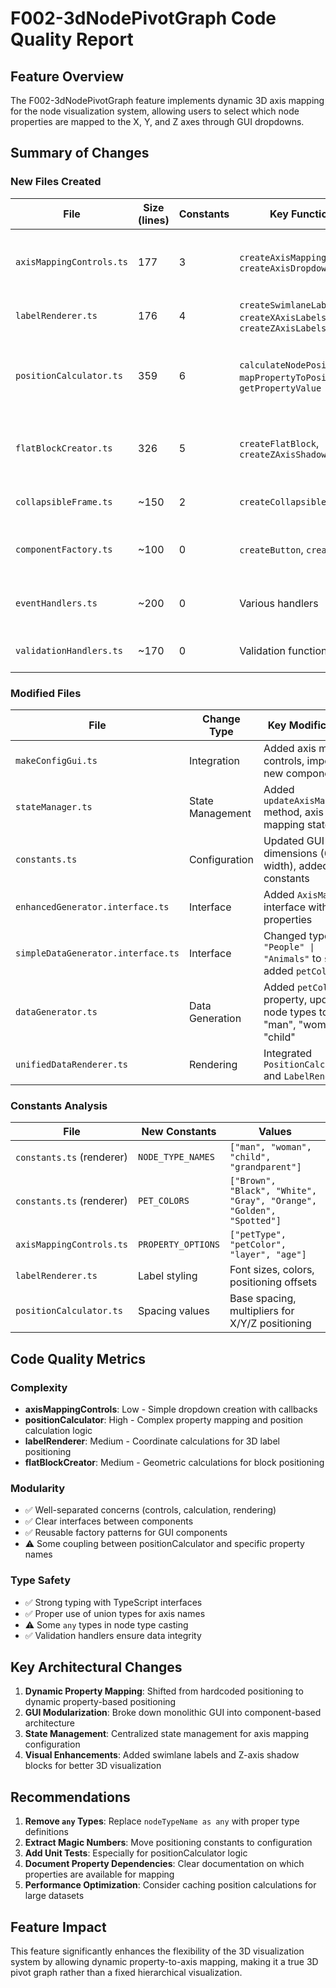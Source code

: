 # F002-3dNodePivotGraph Code Quality Report

## Feature Overview
The F002-3dNodePivotGraph feature implements dynamic 3D axis mapping for the node visualization system, allowing users to select which node properties are mapped to the X, Y, and Z axes through GUI dropdowns.

## Summary of Changes

### New Files Created

| File | Size (lines) | Constants | Key Functions | Purpose |
|------|--------------|-----------|---------------|---------|
| `axisMappingControls.ts` | 177 | 3 | `createAxisMappingControls`, `createAxisDropdown` | GUI component for axis property selection |
| `labelRenderer.ts` | 176 | 4 | `createSwimlaneLabels`, `createXAxisLabels`, `createZAxisLabels` | Renders axis labels in 3D space |
| `positionCalculator.ts` | 359 | 6 | `calculateNodePositions`, `mapPropertyToPosition`, `getPropertyValue` | Dynamic node positioning based on selected properties |
| `flatBlockCreator.ts` | 326 | 5 | `createFlatBlock`, `createZAxisShadowBlocks` | Creates foundation and Z-axis visual blocks |
| `collapsibleFrame.ts` | ~150 | 2 | `createCollapsibleFrame` | Collapsible GUI frame component |
| `componentFactory.ts` | ~100 | 0 | `createButton`, `createInput` | Factory for common GUI components |
| `eventHandlers.ts` | ~200 | 0 | Various handlers | Centralized event handling for GUI |
| `validationHandlers.ts` | ~170 | 0 | Validation functions | Input validation logic |

### Modified Files

| File | Change Type | Key Modifications |
|------|-------------|-------------------|
| `makeConfigGui.ts` | Integration | Added axis mapping controls, imported new components |
| `stateManager.ts` | State Management | Added `updateAxisMapping()` method, axis mapping state |
| `constants.ts` | Configuration | Updated GUI dimensions (650px width), added new constants |
| `enhancedGenerator.interface.ts` | Interface | Added `AxisMapping` interface with x, y, z properties |
| `simpleDataGenerator.interface.ts` | Interface | Changed type from `"People" \| "Animals"` to `string`, added `petColor` |
| `dataGenerator.ts` | Data Generation | Added `petColor` property, updated node types to "man", "woman", "child" |
| `unifiedDataRenderer.ts` | Rendering | Integrated `PositionCalculator` and `LabelRenderer` |

### Constants Analysis

| File | New Constants | Values |
|------|---------------|--------|
| `constants.ts` (renderer) | `NODE_TYPE_NAMES` | `["man", "woman", "child", "grandparent"]` |
| `constants.ts` (renderer) | `PET_COLORS` | `["Brown", "Black", "White", "Gray", "Orange", "Golden", "Spotted"]` |
| `axisMappingControls.ts` | `PROPERTY_OPTIONS` | `["petType", "petColor", "layer", "age"]` |
| `labelRenderer.ts` | Label styling | Font sizes, colors, positioning offsets |
| `positionCalculator.ts` | Spacing values | Base spacing, multipliers for X/Y/Z positioning |

## Code Quality Metrics

### Complexity
- **axisMappingControls**: Low - Simple dropdown creation with callbacks
- **positionCalculator**: High - Complex property mapping and position calculation logic
- **labelRenderer**: Medium - Coordinate calculations for 3D label positioning
- **flatBlockCreator**: Medium - Geometric calculations for block positioning

### Modularity
- ✅ Well-separated concerns (controls, calculation, rendering)
- ✅ Clear interfaces between components
- ✅ Reusable factory patterns for GUI components
- ⚠️ Some coupling between positionCalculator and specific property names

### Type Safety
- ✅ Strong typing with TypeScript interfaces
- ✅ Proper use of union types for axis names
- ⚠️ Some `any` types in node type casting
- ✅ Validation handlers ensure data integrity

## Key Architectural Changes

1. **Dynamic Property Mapping**: Shifted from hardcoded positioning to dynamic property-based positioning
2. **GUI Modularization**: Broke down monolithic GUI into component-based architecture
3. **State Management**: Centralized state management for axis mapping configuration
4. **Visual Enhancements**: Added swimlane labels and Z-axis shadow blocks for better 3D visualization

## Recommendations

1. **Remove `any` Types**: Replace `nodeTypeName as any` with proper type definitions
2. **Extract Magic Numbers**: Move positioning constants to configuration
3. **Add Unit Tests**: Especially for positionCalculator logic
4. **Document Property Dependencies**: Clear documentation on which properties are available for mapping
5. **Performance Optimization**: Consider caching position calculations for large datasets

## Feature Impact

This feature significantly enhances the flexibility of the 3D visualization system by allowing dynamic property-to-axis mapping, making it a true 3D pivot graph rather than a fixed hierarchical visualization.